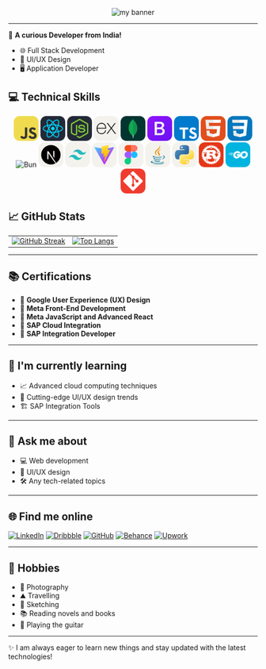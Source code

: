 <p align="center"> 
  <img width=full height="200" src="https://img.freepik.com/free-vector/development-typographic-header-presenting-content-web-pages-website-layout-composition-color-development-idea-computer-technology-flat-vector-illustration_613284-2493.jpg?w=1060&t=st=1723457081~exp=1723457681~hmac=e277b7cc08b97167b1d3c0cd2cdc6afdac557b36aca71631994782612d761d88" alt="my banner">
</p>



---

🚀 **A curious Developer from India!**  
- 🌐 Full Stack Development  
- 🎨 UI/UX Design  
- 🖥️ Application Developer  

## 💻 Technical Skills

<p align="center">
  <img src="https://raw.githubusercontent.com/tandpfun/skill-icons/65dea6c4eaca7da319e552c09f4cf5a9a8dab2c8/icons/JavaScript.svg" alt="JavaScript" title="JavaScript" height="50"/>
  <img src="https://raw.githubusercontent.com/tandpfun/skill-icons/65dea6c4eaca7da319e552c09f4cf5a9a8dab2c8/icons/React-Dark.svg" alt="React" title="React" height="50"/>
  <img src="https://raw.githubusercontent.com/tandpfun/skill-icons/65dea6c4eaca7da319e552c09f4cf5a9a8dab2c8/icons/NodeJS-Dark.svg" alt="Node.js" title="Node.js" height="50"/>
  <img src="https://raw.githubusercontent.com/tandpfun/skill-icons/65dea6c4eaca7da319e552c09f4cf5a9a8dab2c8/icons/ExpressJS-Light.svg" alt="Express" title="Express" height="50"/>
  <img src="https://raw.githubusercontent.com/tandpfun/skill-icons/65dea6c4eaca7da319e552c09f4cf5a9a8dab2c8/icons/MongoDB.svg" alt="MongoDB" title="MongoDB" height="50"/>
  <img src="https://raw.githubusercontent.com/tandpfun/skill-icons/65dea6c4eaca7da319e552c09f4cf5a9a8dab2c8/icons/Bootstrap.svg" alt="Bootsrap" title="Bootsrap" height="50"/>
  <img src="https://raw.githubusercontent.com/tandpfun/skill-icons/65dea6c4eaca7da319e552c09f4cf5a9a8dab2c8/icons/TypeScript.svg" alt="TypeScript" title="TypeScript" height="50"/>
  <img src="https://raw.githubusercontent.com/tandpfun/skill-icons/65dea6c4eaca7da319e552c09f4cf5a9a8dab2c8/icons/HTML.svg" alt="HTML5" title="HTML5" height="50"/>
  <img src="https://raw.githubusercontent.com/tandpfun/skill-icons/65dea6c4eaca7da319e552c09f4cf5a9a8dab2c8/icons/CSS.svg" alt="CSS3" title="CSS3" height="50"/>
  <img src="https://github.com/user-attachments/assets/8fbf662f-dbd5-4ca0-80a2-a4f0adb89971" alt="Bun" title="Bun" height="50"/>
  <img src="https://raw.githubusercontent.com/tandpfun/skill-icons/65dea6c4eaca7da319e552c09f4cf5a9a8dab2c8/icons/NextJS-Light.svg" alt="Next.js" title="Next.js" height="50"/>
  <img src="https://raw.githubusercontent.com/tandpfun/skill-icons/65dea6c4eaca7da319e552c09f4cf5a9a8dab2c8/icons/TailwindCSS-Light.svg" alt="Tailwind CSS" title="Tailwind CSS" height="50"/>
  <img src="https://raw.githubusercontent.com/tandpfun/skill-icons/65dea6c4eaca7da319e552c09f4cf5a9a8dab2c8/icons/Vite-Light.svg" alt="Vite.js" title="Vite.js" height="50"/>
  <img src="https://raw.githubusercontent.com/tandpfun/skill-icons/65dea6c4eaca7da319e552c09f4cf5a9a8dab2c8/icons/Figma-Light.svg" alt="Figma" title="Figma" height="50"/>
  <img src="https://raw.githubusercontent.com/tandpfun/skill-icons/65dea6c4eaca7da319e552c09f4cf5a9a8dab2c8/icons/Java-Light.svg" alt="Java" title="Java" height="50"/>
  <img src="https://raw.githubusercontent.com/tandpfun/skill-icons/65dea6c4eaca7da319e552c09f4cf5a9a8dab2c8/icons/Python-Light.svg" alt="Python" title="Python" height="50"/>
  
  <img src="https://raw.githubusercontent.com/tandpfun/skill-icons/65dea6c4eaca7da319e552c09f4cf5a9a8dab2c8/icons/Rust.svg" alt="Rust" title="Rust" height="50"/>
  <img src="https://raw.githubusercontent.com/tandpfun/skill-icons/65dea6c4eaca7da319e552c09f4cf5a9a8dab2c8/icons/GoLang.svg" alt="Go" title="Go" height="50"/>
  <img src="https://raw.githubusercontent.com/tandpfun/skill-icons/65dea6c4eaca7da319e552c09f4cf5a9a8dab2c8/icons/Git.svg" alt="Git" title="Git" height="50"/>
</p>

## 📈 GitHub Stats

<div align="center">
<table>
  <tr>
    <td>
      <a href="https://git.io/streak-stats">
        <img src="https://streak-stats.demolab.com?user=sahiljaiswal02&border_radius=28&card_width=425&fire=EB9E09&ring=07A8EB&currStreakLabel=139703" alt="GitHub Streak">
      </a>
    </td>
    <td>
      <a href="https://github.com/sahiljaiswal02/github-readme-stats">
        <img src="https://github-readme-stats.vercel.app/api/top-langs/?username=sahiljaiswal02&layout=compact&card_width=425&border_radius=28&height=195" alt="Top Langs">
      </a>
    </td>
  </tr>
</table>
</div>

---

## 📚 Certifications
- 🏅 **Google User Experience (UX) Design**
- 🏅 **Meta Front-End Development**
- 🏅 **Meta JavaScript and Advanced React**
- 🏅 **SAP Cloud Integration**
- 🏅 **SAP Integration Developer**
---

## 🌱 I'm currently learning
- 📈 Advanced cloud computing techniques
- 🎨 Cutting-edge UI/UX design trends
- 🏗️ SAP Integration Tools

---

## 💬 Ask me about
- 💻 Web development
- 🎨 UI/UX design
- 🛠️ Any tech-related topics

---

## 🌐 Find me online
[![LinkedIn](https://img.shields.io/badge/-LinkedIn-0A66C2?style=flat&logo=linkedin&logoColor=white)](https://www.linkedin.com/in/sahil-jais/)
[![Dribbble](https://img.shields.io/badge/-Dribbble-EA4C89?style=flat&logo=dribbble&logoColor=white)](https://dribbble.com/sahiljaiswal02)
[![GitHub](https://img.shields.io/badge/GitHub-100000?style=flat&logo=github&logoColor=white)](https://github.com/sahiljaiswal02)
[![Behance](https://img.shields.io/badge/Behance-0054F7?style=flat&logo=behance&logoColor=white)](https://www.behance.net/sahiljaiswal12/)
[![Upwork](https://img.shields.io/badge/UpWork-6FDA44?style=flat&logo=Upwork&logoColor=white)](https://www.upwork.com/freelancers/~01be17649ed447a7f1)

---

## 🎸 Hobbies
- 📸 Photography
- ⛰️ Travelling
- 🎨 Sketching
- 📚 Reading novels and books
- 🎸 Playing the guitar

---

✨ I am always eager to learn new things and stay updated with the latest technologies!
